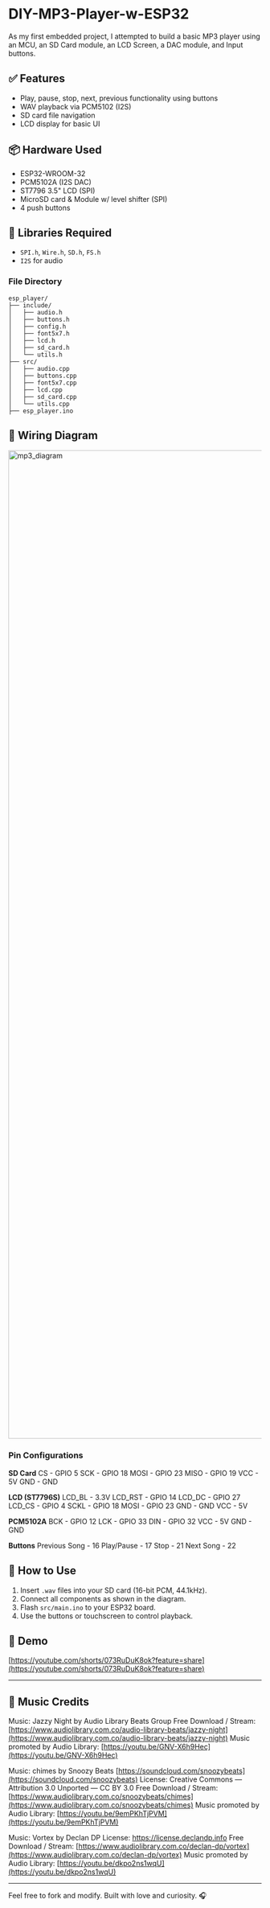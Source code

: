 # DIY-MP3-Player-w-ESP32
As my first embedded project, I attempted to build a basic MP3 player using an MCU, an SD Card module, an LCD Screen, a DAC module, and Input buttons.

## ✅ Features
- Play, pause, stop, next, previous functionality using buttons
- WAV playback via PCM5102 (I2S)
- SD card file navigation
- LCD display for basic UI

## 📦 Hardware Used
- ESP32-WROOM-32
- PCM5102A (I2S DAC)
- ST7796 3.5" LCD (SPI)
- MicroSD card & Module w/ level shifter (SPI)
- 4 push buttons

## 🧰 Libraries Required
- `SPI.h`, `Wire.h`, `SD.h`, `FS.h`
- `I2S` for audio
### File Directory
```
esp_player/
├── include/
│   ├── audio.h
│   ├── buttons.h
│   ├── config.h
│   ├── font5x7.h
│   ├── lcd.h
│   ├── sd_card.h
│   └── utils.h
├── src/
│   ├── audio.cpp
│   ├── buttons.cpp
│   ├── font5x7.cpp
│   ├── lcd.cpp
│   ├── sd_card.cpp
│   └── utils.cpp
├── esp_player.ino
```

## 🔌 Wiring Diagram
<img width="2195" height="1966" alt="mp3_diagram" src="https://github.com/user-attachments/assets/cae684d2-8283-4431-97b4-f80785a6cf20" />

### Pin Configurations
**SD Card**
CS - GPIO 5
SCK - GPIO 18
MOSI - GPIO 23
MISO - GPIO 19
VCC - 5V
GND - GND

**LCD (ST7796S)**
LCD_BL - 3.3V
LCD_RST - GPIO 14
LCD_DC - GPIO 27
LCD_CS - GPIO 4
SCKL - GPIO 18
MOSI - GPIO 23
GND - GND
VCC - 5V

**PCM5102A**
BCK - GPIO 12
LCK - GPIO 33
DIN - GPIO 32
VCC - 5V
GND - GND

**Buttons**
Previous Song - 16
Play/Pause - 17
Stop - 21
Next Song - 22


## 📖 How to Use
1. Insert `.wav` files into your SD card (16-bit PCM, 44.1kHz).
2. Connect all components as shown in the diagram.
3. Flash `src/main.ino` to your ESP32 board.
4. Use the buttons or touchscreen to control playback.

## 📸 Demo
[https://youtube.com/shorts/073RuDuK8ok?feature=share](https://youtube.com/shorts/073RuDuK8ok?feature=share)

---
## 🎵 Music Credits
Music: Jazzy Night by Audio Library Beats Group
Free Download / Stream: [https://www.audiolibrary.com.co/audio-library-beats/jazzy-night](https://www.audiolibrary.com.co/audio-library-beats/jazzy-night)
Music promoted by Audio Library: [https://youtu.be/GNV-X6h9Hec](https://youtu.be/GNV-X6h9Hec)


Music: chimes by Snoozy Beats [https://soundcloud.com/snoozybeats](https://soundcloud.com/snoozybeats)
License: Creative Commons — Attribution 3.0 Unported — CC BY 3.0
Free Download / Stream: [https://www.audiolibrary.com.co/snoozybeats/chimes](https://www.audiolibrary.com.co/snoozybeats/chimes)
Music promoted by Audio Library: [https://youtu.be/9emPKhTjPVM](https://youtu.be/9emPKhTjPVM)


Music: Vortex by Declan DP
License: https://license.declandp.info
Free Download / Stream: [https://www.audiolibrary.com.co/declan-dp/vortex](https://www.audiolibrary.com.co/declan-dp/vortex)
Music promoted by Audio Library: [https://youtu.be/dkpo2ns1wqU](https://youtu.be/dkpo2ns1wqU)

---

Feel free to fork and modify. Built with love and curiosity. 🎧
